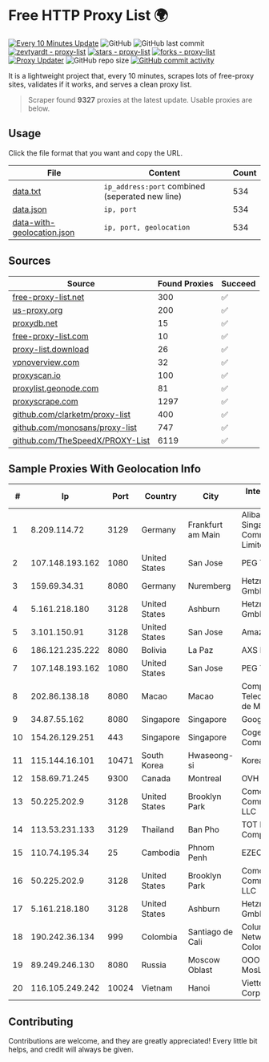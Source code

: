 
# Free HTTP Proxy List 🌍

[![Every 10 Minutes Update](https://github.com/mertguvencli/http-proxy-list/actions/workflows/main.yml/badge.svg?branch=main)](https://github.com/mertguvencli/http-proxy-list/actions/workflows/main.yml)
![GitHub](https://img.shields.io/github/license/mertguvencli/http-proxy-list)
![GitHub last commit](https://img.shields.io/github/last-commit/mertguvencli/http-proxy-list)
[![zevtyardt - proxy-list](https://img.shields.io/static/v1?label=zevtyardt&message=proxy-list&color=blue&logo=github)](https://github.com/zevtyardt/proxy-list "Go to GitHub repo")
[![stars - proxy-list](https://img.shields.io/github/stars/zevtyardt/proxy-list?style=social)](https://github.com/zevtyardt/proxy-list)
[![forks - proxy-list](https://img.shields.io/github/forks/zevtyardt/proxy-list?style=social)](https://github.com/zevtyardt/proxy-list)
[![Proxy Updater](https://github.com/zevtyardt/proxy-list/workflows/Proxy%20Updater/badge.svg)](https://github.com/zevtyardt/proxy-list/actions?query=workflow:"Proxy+Updater")
![GitHub repo size](https://img.shields.io/github/repo-size/zevtyardt/proxy-list)
[![GitHub commit activity](https://img.shields.io/github/commit-activity/m/zevtyardt/proxy-list?logo=commits)](https://github.com/zevtyardt/proxy-list/commits/main)

It is a lightweight project that, every 10 minutes, scrapes lots of free-proxy sites, validates if it works, and serves a clean proxy list.

> Scraper found **9327** proxies at the latest update. Usable proxies are below.

## Usage

Click the file format that you want and copy the URL.

|File|Content|Count|
|----|-------|-----|
|[data.txt](https://raw.githubusercontent.com/mertguvencli/http-proxy-list/main/proxy-list/data.txt)|`ip_address:port` combined (seperated new line)|534|
|[data.json](https://raw.githubusercontent.com/mertguvencli/http-proxy-list/main/proxy-list/data.json)|`ip, port`|534|
|[data-with-geolocation.json](https://raw.githubusercontent.com/mertguvencli/http-proxy-list/main/proxy-list/data-with-geolocation.json)|`ip, port, geolocation`|534|

## Sources

|Source|Found Proxies|Succeed|
|------|-------------|-------|
|[free-proxy-list.net](https://free-proxy-list.net)|300|✅|
|[us-proxy.org](https://www.us-proxy.org)|200|✅|
|[proxydb.net](http://proxydb.net)|15|✅|
|[free-proxy-list.com](https://free-proxy-list.com/?page=&port=&type%5B%5D=http&type%5B%5D=https&up_time=0&search=Search)|10|✅|
|[proxy-list.download](https://www.proxy-list.download/HTTP)|26|✅|
|[vpnoverview.com](https://vpnoverview.com/privacy/anonymous-browsing/free-proxy-servers)|32|✅|
|[proxyscan.io](https://www.proxyscan.io)|100|✅|
|[proxylist.geonode.com](https://proxylist.geonode.com/api/proxy-list?limit=300&page=1&sort_by=lastChecked&sort_type=desc&protocols=http,https)|81|✅|
|[proxyscrape.com](https://api.proxyscrape.com/v2/?request=displayproxies&protocol=http&timeout=10000&country=all&ssl=all&anonymity=all)|1297|✅|
|[github.com/clarketm/proxy-list](https://raw.githubusercontent.com/clarketm/proxy-list/master/proxy-list-raw.txt)|400|✅|
|[github.com/monosans/proxy-list](https://raw.githubusercontent.com/monosans/proxy-list/main/proxies/http.txt)|747|✅|
|[github.com/TheSpeedX/PROXY-List](https://raw.githubusercontent.com/TheSpeedX/PROXY-List/master/http.txt)|6119|✅|


## Sample Proxies With Geolocation Info

|#|Ip|Port|Country|City|Internet Service Provider|
|-|--|----|-------|----|-------------------------|
|1|8.209.114.72|3129|Germany|Frankfurt am Main|Alibaba.com Singapore E-Commerce Private Limited|
|2|107.148.193.162|1080|United States|San Jose|PEG TECH INC|
|3|159.69.34.31|8080|Germany|Nuremberg|Hetzner Online GmbH|
|4|5.161.218.180|3128|United States|Ashburn|Hetzner Online GmbH|
|5|3.101.150.91|3128|United States|San Jose|Amazon.com, Inc.|
|6|186.121.235.222|8080|Bolivia|La Paz|AXS Bolivia S. A.|
|7|107.148.193.162|1080|United States|San Jose|PEG TECH INC|
|8|202.86.138.18|8080|Macao|Macao|Companhia de Telecomunicacoes de Macau|
|9|34.87.55.162|8080|Singapore|Singapore|Google LLC|
|10|154.26.129.251|443|Singapore|Singapore|Cogent Communications|
|11|115.144.16.101|10471|South Korea|Hwaseong-si|Korea Telecom|
|12|158.69.71.245|9300|Canada|Montreal|OVH SAS|
|13|50.225.202.9|3128|United States|Brooklyn Park|Comcast Cable Communications, LLC|
|14|113.53.231.133|3129|Thailand|Ban Pho|TOT Public Company Limited|
|15|110.74.195.34|25|Cambodia|Phnom Penh|EZECOM limited|
|16|50.225.202.9|3128|United States|Brooklyn Park|Comcast Cable Communications, LLC|
|17|5.161.218.180|3128|United States|Ashburn|Hetzner Online GmbH|
|18|190.242.36.134|999|Colombia|Santiago de Cali|Columbus Networks Colombia|
|19|89.249.246.130|8080|Russia|Moscow Oblast|OOO "Gruppa MosLine"|
|20|116.105.249.242|10024|Vietnam|Hanoi|Viettel Corporation|



## Contributing

Contributions are welcome, and they are greatly appreciated! Every
little bit helps, and credit will always be given.

